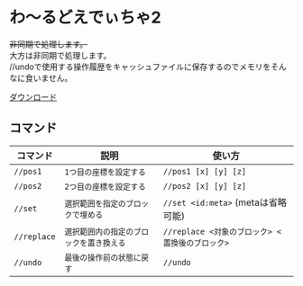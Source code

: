 # わ～るどえでぃちゃ2
~~非同期で処理します。~~  
大方は非同期で処理します。  
//undoで使用する操作履歴をキャッシュファイルに保存するのでメモリをそんなに食いません。

[ダウンロード](https://poggit.pmmp.io/ci/deceitya/WorldEditya2/WorldEditya2)

## コマンド
| コマンド | 説明 | 使い方 |
| --- | --- | --- |
| `//pos1` | `1つ目の座標を設定する` | `//pos1 [x] [y] [z]` |
| `//pos2` | `2つ目の座標を設定する` | `//pos2 [x] [y] [z]` |
| `//set` | `選択範囲を指定のブロックで埋める` | `//set <id:meta>` (metaは省略可能) |
| `//replace` | `選択範囲内の指定のブロックを置き換える` | `//replace <対象のブロック> <置換後のブロック>` |
| `//undo` | `最後の操作前の状態に戻す` | `//undo` |
